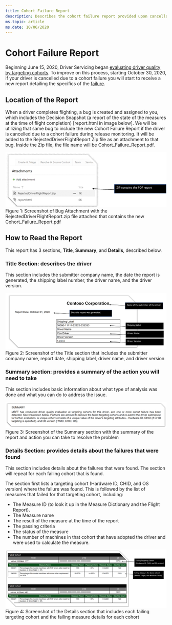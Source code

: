 ```yaml
---
title: Cohort Failure Report
description: Describes the cohort failure report provided upon cancellation
ms.topic: article
ms.date: 10/06/2020
---
```


# Cohort Failure Report

Beginning June 15, 2020, Driver Servicing began [evaluating driver quality by targeting cohorts](./overview-of-microsoft-driver-measure-dictionary.md#evaluating-by-targeting-cohort). To improve on this process, starting October 30, 2020, if your driver is cancelled due to a cohort failure you will start to receive a new report detailing the specifics of the [failure](./overview-of-microsoft-driver-measure-dictionary.md#evaluating-by-targeting-cohort).

## Location of the Report

When a driver completes flighting, a bug is created and assigned to you, which includes the Decision Snapshot (a report of the state of the measures at the time of flight completion) [report.html in image below]. We will be utilizing that same bug to include the new Cohort Failure Report if the driver is cancelled due to a cohort failure during release monitoring. It will be added to the RejectedDriverFlightReport Zip file as an attachment to that bug. Inside the Zip file, the file name will be Cohort_Failure_Report.pdf.

![Screenshot of Bug Attachment with the RejectDriverFlightReport.zip file attached that contains the new Cohort_Failure_Report.pdf.](images/IDRReportBug.png)
Figure 1: Screenshot of Bug Attachment with the RejectedDriverFlightReport.zip file attached that contains the new Cohort_Failure_Report.pdf

## How to Read the Report

This report has 3 sections, **Title**, **Summary**, and **Details**, described below.

### Title Section: describes the driver

This section includes the submitter company name, the date the report is generated, the shipping label number, the driver name, and the driver version.

![Screenshot of the Title section that includes the submitter company name, report date, shipping label, driver namem, and driver version.](images/IDRReportTitle.png)
Figure 2: Screenshot of the Title section that includes the submitter company name, report date, shipping label, driver name, and driver version

### Summary section: provides a summary of the action you will need to take

This section includes basic information about what type of analysis was done and what you can do to address the issue.

![Screenshot of the Summary section with the summary of the report and action you can take to resolve the problem.](images/IDRReportSummary.png)
Figure 3: Screenshot of the Summary section with the summary of the report and action you can take to resolve the problem

### Details Section: provides details about the failures that were found

This section includes details about the failures that were found. The section will repeat for each failing cohort that is found. 

The section first lists a targeting cohort (Hardware ID, CHID, and OS version) where the failure was found. This is followed by the list of measures that failed for that targeting cohort, including:

- The Measure ID (to look it up in the Measure Dictionary and the Flight Report).
- The Measure name
- The result of the measure at the time of the report
- The passing criteria
- The status of the measure
- The number of machines in that cohort that have adopted the driver and were used to calculate the measure.

![Screenshot of the Details section that includes each failing targeting cohort and the failing measure details for each cohort.](images/IDRReportDetails.png)
Figure 4: Screenshot of the Details section that includes each failing targeting cohort and the failing measure details for each cohort
